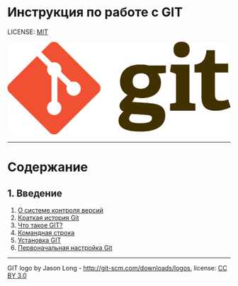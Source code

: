 # Инструкция по работе с GIT

LICENSE: [MIT](./license.md)

![git-logo](./assets/git-logo.png)

---

# Содержание

## **1. Введение**

1. [О системе контроля версий](./content/about.md)
2. [Краткая история Git](./content/history.md)
3. [Что такое GIT?](./content/what.md)
4. [Командная строка](./content/cmd.md)
5. [Установка GIT](./content/setup.md)
6. [Первоначальная настройка Git](./content/first_conf.md)

---

GIT logo by Jason Long - http://git-scm.com/downloads/logos, license: [CC BY 3.0](https://creativecommons.org/licenses/by/3.0/)